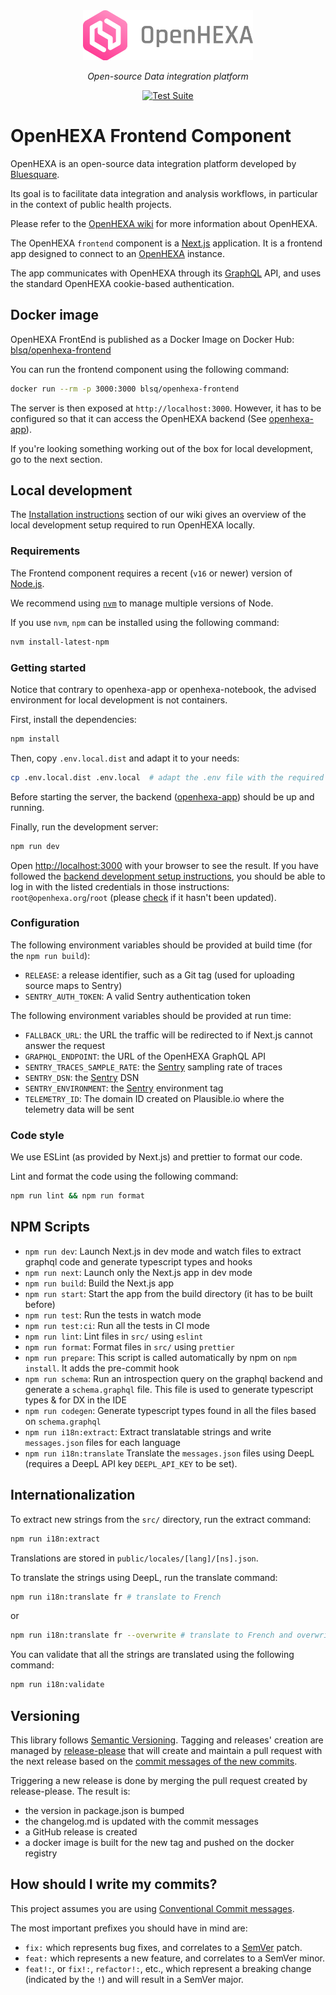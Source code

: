 <div align="center">
   <img alt="OpenHEXA Logo" src="https://raw.githubusercontent.com/BLSQ/openhexa-app/main/hexa/static/img/logo/logo_with_text_grey.svg" height="80">
</div>
<p align="center">
    <em>Open-source Data integration platform</em>
</p>
<p align="center">
   <a href="https://github.com/BLSQ/openhexa-frontend/actions/workflows/ci.yml">
      <img alt="Test Suite" src="https://github.com/BLSQ/openhexa-frontend/actions/workflows/ci.yml/badge.svg">
   </a>
</p>

OpenHEXA Frontend Component
===========================

OpenHEXA is an open-source data integration platform developed by [Bluesquare](https://bluesquarehub.com).

Its goal is to facilitate data integration and analysis workflows, in particular in the context of public health
projects.

Please refer to the [OpenHEXA wiki](https://github.com/BLSQ/openhexa/wiki/Home) for more information about OpenHEXA.

The OpenHEXA `frontend` component is a [Next.js](https://Next.js.org/) application. It is a frontend app designed to
connect to an [OpenHEXA](https://github.com/BLSQ/openhexa-app) instance.

The app communicates with OpenHEXA through its [GraphQL](https://graphql.org/) API, and uses the standard OpenHEXA
cookie-based authentication.

## Docker image

OpenHEXA FrontEnd is published as a Docker Image on Docker Hub:
[blsq/openhexa-frontend](https://hub.docker.com/r/blsq/openhexa-frontend)

You can run the frontend component using the following command:

```bash
docker run --rm -p 3000:3000 blsq/openhexa-frontend
```

The server is then exposed at `http://localhost:3000`. However, it has to be
configured so that it can access the OpenHEXA backend (See [openhexa-app](https://github.com/BLSQ/openhexa-app)). 

If you're looking something working out of the box for local development, go to the next section.

## Local development

The [Installation instructions](https://github.com/BLSQ/openhexa/wiki/Installation-instructions#development-installation)
section of our wiki gives an overview of the local development setup required to run OpenHEXA locally.

### Requirements

The Frontend component requires a recent (`v16` or newer) version of [Node.js](https://nodejs.org/).

We recommend using [`nvm`](https://github.com/nvm-sh/nvm) to manage multiple versions of Node.

If you use `nvm`, `npm` can be installed using the following command:

```bash
nvm install-latest-npm
```

### Getting started

Notice that contrary to openhexa-app or openhexa-notebook, the advised
environment for local development is not containers.

First, install the dependencies:

```bash
npm install
```

Then, copy `.env.local.dist` and adapt it to your needs:

```bash
cp .env.local.dist .env.local  # adapt the .env file with the required configuration values
```

Before starting the server, the backend ([openhexa-app](https://github.com/BLSQ/openhexa-app/)) 
should be up and running.

Finally, run the development server:

```bash
npm run dev
```

Open [http://localhost:3000](http://localhost:3000) with your browser to see
the result. If you have followed the
[backend development setup instructions](https://github.com/BLSQ/openhexa-app/#local-development),
you should be able to log in with the listed credentials in those instructions:
`root@openhexa.org`/`root` (please [check](https://github.com/BLSQ/openhexa-app#local-development) if it hasn't 
been updated).

### Configuration

The following environment variables should be provided at build time 
(for the `npm run build`):

- `RELEASE`: a release identifier, such as a Git tag (used for uploading source maps to Sentry)
- `SENTRY_AUTH_TOKEN`: A valid Sentry authentication token

The following environment variables should be provided at run time:
- `FALLBACK_URL`: the URL the traffic will be redirected to if Next.js cannot answer the request
- `GRAPHQL_ENDPOINT`: the URL of the OpenHEXA GraphQL API
- `SENTRY_TRACES_SAMPLE_RATE`: the [Sentry](https://sentry.io/) sampling rate of traces
- `SENTRY_DSN`: the [Sentry](https://sentry.io/) DSN
- `SENTRY_ENVIRONMENT`: the [Sentry](https://sentry.io/) environment tag
- `TELEMETRY_ID`: The domain ID created on Plausible.io where the telemetry data will be sent

### Code style

We use ESLint (as provided by Next.js) and prettier to format our code.

Lint and format the code using the following command:

```bash
npm run lint && npm run format
```

## NPM Scripts

* `npm run dev`: Launch Next.js in dev mode and watch files to extract graphql code and generate typescript types and hooks
* `npm run next`: Launch only the Next.js app in dev mode
* `npm run build`: Build the Next.js app
* `npm run start`: Start the app from the build directory (it has to be built before) 
* `npm run test`: Run the tests in watch mode
* `npm run test:ci`: Run all the tests in CI mode
* `npm run lint`: Lint files in `src/` using `eslint`
* `npm run format`: Format files in `src/` using `prettier`
* `npm run prepare`: This script is called automatically by npm on `npm install`. It adds the pre-commit hook
* `npm run schema`: Run an introspection query on the graphql backend and generate a `schema.graphql` file. This file is used to generate typescript types & for DX in the IDE
* `npm run codegen`: Generate typescript types found in all the files based on `schema.graphql`
* `npm run i18n:extract`: Extract translatable strings and write `messages.json` files for each language
* `npm run i18n:translate` Translate the `messages.json` files using DeepL (requires a DeepL API key `DEEPL_API_KEY` to be set).


## Internationalization

To extract new strings from the `src/` directory, run the extract command:

```bash
npm run i18n:extract
```

Translations are stored in `public/locales/[lang]/[ns].json`.

To translate the strings using DeepL, run the translate command:

```bash
npm run i18n:translate fr # translate to French
```
or
```bash
npm run i18n:translate fr --overwrite # translate to French and overwrite all the strings
```

You can validate that all the strings are translated using the following command:

```bash
npm run i18n:validate
```




## Versioning

This library follows [Semantic Versioning](http://semver.org/).
Tagging and releases' creation are managed by [release-please](https://github.com/googleapis/release-please) that will create and maintain a pull request with 
the next release based on the [commit messages of the new commits](#how-should-i-write-my-commits).


Triggering a new release is done by merging the pull request created by release-please. The result is:
* the version in package.json is bumped
* the changelog.md is updated with the commit messages
* a GitHub release is created
* a docker image is built for the new tag and pushed on the docker registry


## How should I write my commits?

This project assumes you are using [Conventional Commit messages](https://www.conventionalcommits.org/).

The most important prefixes you should have in mind are:

* `fix:` which represents bug fixes, and correlates to a [SemVer](https://semver.org/)
  patch.
* `feat:` which represents a new feature, and correlates to a SemVer minor.
* `feat!:`,  or `fix!:`, `refactor!:`, etc., which represent a breaking change
  (indicated by the `!`) and will result in a SemVer major.

